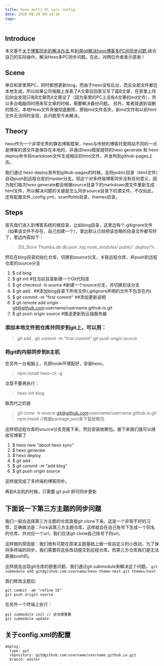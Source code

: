 ```yaml
---
title: hexo multi PC sync config
date: 2016-08-29 09:14:18
tags:
---
```

## Introduce
本文基于[关于博客同步的解决办法](http://devtian.me/2015/03/17/blog-sync-solution/),和[利用git解决hexo博客多PC间同步问题](http://chitanda.me/2015/06/18/hexo-sync-in-multiple-pc/),结合自己的实际操作，解决Hexo多PC同步问题。在此，对两位作者表示感谢！

## Scene
单位和家里两PC，同时都想更新blog。而由于hexo没有后台，而且全部文件都在本地生成，所以如果公司电脑上发表了A文章后回家又写了篇B文章，在家里上传后你会发现只有B文章而A文章没了（因为家里的PC上没有A文章的md文件），所以多台电脑同时用来写文章的时候，需要解决备份问题。
另外，笔者就遇到误删的情况，本地Hexo文件夹被彻底删除，原始md文件丢失，新md文件和以前html文件无法同时呈现，此问题至今未解决。

## Theory
hexo作为一个非常优秀的静态博客框架，hexo与传统的博客托管网站不同的一点是博客的源文件是保存在本地的，并通过hexo框架提供的hexo generate 和 hexo deploy命令将markdown文件生成相应的html文件，并发布到github-pages上去。

我们通过 hexo deploy发布到github-pages的时候，会将public目录（html文件）自动push到远程仓库的master分支。但这个对多终端博客同步没有任何意义，因为我们每次hexo generate都会根据source目录下的markdown源文件重新生成html文件，所以解决问题的关键是怎么同步source目录下的源文件，不仅如此，还有配置文件_config.yml，scanffolds目录，themes目录。

## Steps
首先我们进入到博客系统的根目录，比如blog目录，这里边有个.gitignore文件（如果该文件不存在，自己创建一个），里边默认已经把该忽略的目录文件都写好了，里边内容如下：
> .DS_Store
> Thumbs.db
> db.json
> *.log
> node_modules/
> public/
> .deploy*/%

然后在blog目录初始化仓库，切换到source分支，关联远程仓库，并push到远程仓库的source分支
1. $ cd blog
2. $ git init                 #在当前目录新建一个Git代码库
3. $ git checkout -b source   #新建一个source分支，并切换到该分支
4. $ git add .      ##添加blog目录下所有文件(.gitignore声明的文件不包含在内)
5. $ git commit -m "first commit"    ##添加更新说明
6. $ git remote add origin git@github.com:username/username.github.io.git
7. $ git push origin source   #推送更新到云端服务器

### 添加本地文件到仓库并同步到git上，可以用：
> git add . 
> git commit -m "first commit" 
> git push origin source

### 将git的内容同步到B主机
在另外一台电脑上，先把node环境配好，安装hexo。
> npm install hexo-cli -g

注意不要再执行：
> hexo init blog 

取而代之的是
> git clone -b source git@github.com:username/username.github.io.git
> npm install //根据package.json来下载依赖包

这样把远程仓库的source分支克隆下来，然后安装依赖包。接下来我们就可以继续写博客了
1. $ hexo new "about hexo sync"
2. $ hexo generate
3. $ hexo deploy
4. $ git add .
5. $ git commit -m "add blog"
6. $ git push origin source

这样就完成了多终端的博客同步。

再到A主机的时候，只需要
git pull
即可同步更新


## 下面说一下第三方主题的同步问题

我们一般会选择第三方主题的仓库直接git clone下来。这是一个非常不好的习惯，正确做法是：Fork该第三方主题仓库，这样就会在自己账号下生成一个同名的仓库，并对应一个url，我们应该git clone自己账号下的url。

这样做的原因是：我们很有可能在原来主题基础上做一些自定义的小改动，为了保持多终端的同步，我们需要将这些改动提交到远程仓库。而第三方仓库我们是无法直接push的。

这样就会出现git仓库的嵌套问题，我们通过git submodule来解决这个问题。
`git submodule add git@github.com:username/hexo-theme-next.git themes/next`

我们修改主题后:
<pre><code>git commit -am "refine UI"
git push origin source
</code></pre>

在另外一个终端上执行：
<pre><code>git submodule init // 这句很重要
git submodule update</code></pre>




## 关于config.xml的配置
<pre><code>deploy:
  type: git
  repository: git@github.com:username/username.github.io.git
  branch: master
</pre></code>


